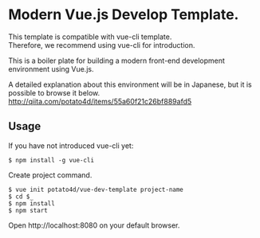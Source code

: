 # Modern Vue.js Develop Template.

This template is compatible with vue-cli template.  
Therefore, we recommend using vue-cli for introduction.

This is a boiler plate for building a modern front-end development environment using Vue.js.

A detailed explanation about this environment will be in Japanese, but it is possible to browse it below.
http://qiita.com/potato4d/items/55a60f21c26bf889afd5

## Usage

If you have not introduced vue-cli yet:

```
$ npm install -g vue-cli 
```

Create project command.

```
$ vue init potato4d/vue-dev-template project-name
$ cd $_
$ npm install
$ npm start
```

Open http://localhost:8080 on your default browser.